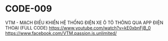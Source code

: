 # CODE-009
VTM - MẠCH ĐIỀU KHIỂN HỆ THỐNG ĐIỆN XE Ô TÔ THÔNG QUA APP ĐIỆN THOẠI (FULL CODE)
https://www.youtube.com/watch?v=kE0xbnFjB_0
https://www.facebook.com/VTM.passion.is.unlimited/
